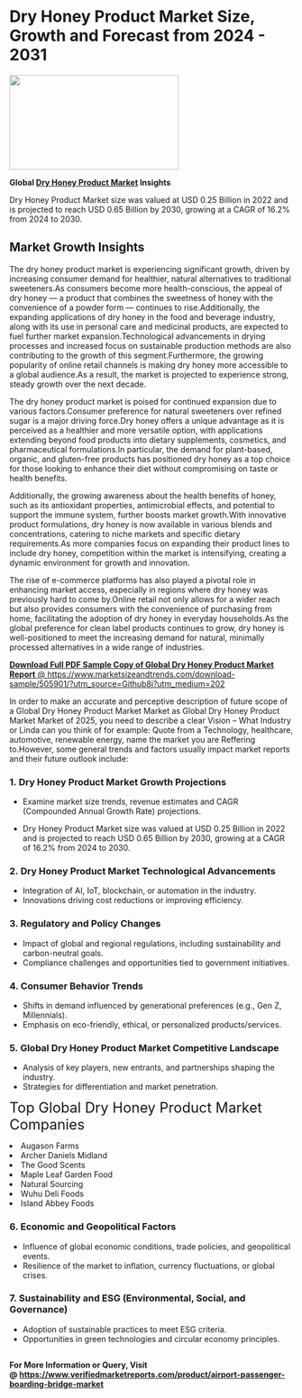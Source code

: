 <H1>Dry Honey Product Market Size, Growth and Forecast from 2024 - 2031</H1><img class="aligncenter size-medium wp-image-584254" src="https://thirdeyenews.in/wp-content/uploads/2024/09/Global-Market-Research-300x168.jpeg" alt="" width="300" height="168" /><p><strong>Global&nbsp;<a href="https://www.marketsizeandtrends.com/download-sample/505901/?utm_source=Github8j?utm_medium=202">Dry Honey Product Market</a> Insights</strong></p><p>Dry Honey Product Market size was valued at USD 0.25 Billion in 2022 and is projected to reach USD 0.65 Billion by 2030, growing at a CAGR of 16.2% from 2024 to 2030.</p><p><h2>Market Growth Insights</h2> <p>The dry honey product market is experiencing significant growth, driven by increasing consumer demand for healthier, natural alternatives to traditional sweeteners.As consumers become more health-conscious, the appeal of dry honey — a product that combines the sweetness of honey with the convenience of a powder form — continues to rise.Additionally, the expanding applications of dry honey in the food and beverage industry, along with its use in personal care and medicinal products, are expected to fuel further market expansion.Technological advancements in drying processes and increased focus on sustainable production methods are also contributing to the growth of this segment.Furthermore, the growing popularity of online retail channels is making dry honey more accessible to a global audience.As a result, the market is projected to experience strong, steady growth over the next decade.</p> <p><a href="#"></a></p> <p>The dry honey product market is poised for continued expansion due to various factors.Consumer preference for natural sweeteners over refined sugar is a major driving force.Dry honey offers a unique advantage as it is perceived as a healthier and more versatile option, with applications extending beyond food products into dietary supplements, cosmetics, and pharmaceutical formulations.In particular, the demand for plant-based, organic, and gluten-free products has positioned dry honey as a top choice for those looking to enhance their diet without compromising on taste or health benefits.</p> <p>Additionally, the growing awareness about the health benefits of honey, such as its antioxidant properties, antimicrobial effects, and potential to support the immune system, further boosts market growth.With innovative product formulations, dry honey is now available in various blends and concentrations, catering to niche markets and specific dietary requirements.As more companies focus on expanding their product lines to include dry honey, competition within the market is intensifying, creating a dynamic environment for growth and innovation.</p> <p>The rise of e-commerce platforms has also played a pivotal role in enhancing market access, especially in regions where dry honey was previously hard to come by.Online retail not only allows for a wider reach but also provides consumers with the convenience of purchasing from home, facilitating the adoption of dry honey in everyday households.As the global preference for clean label products continues to grow, dry honey is well-positioned to meet the increasing demand for natural, minimally processed alternatives in a wide range of industries.</p> <p><a href="#"></p><p><span class=""><strong>Download Full PDF Sample Copy of Global Dry Honey Product Market Report</strong> @ <a href="https://www.marketsizeandtrends.com/download-sample/505901/?utm_source=Github8j?utm_medium=202" target="_blank">https://www.marketsizeandtrends.com/download-sample/505901/?utm_source=Github8j?utm_medium=202</a></span></p><p>In order to make an accurate and perceptive description of future scope of a Global&nbsp;Dry Honey Product Market Market as Global&nbsp;Dry Honey Product Market Market of 2025, you need to describe a clear Vision &ndash; What Industry or Linda can you think of for example: Quote from a Technology, healthcare, automotive, renewable energy, name the market you are Reffering to.However, some general trends and factors usually impact market reports and their future outlook include:</p><h3>1.&nbsp;<strong>Dry Honey Product Market Growth Projections</strong></h3><ul><li>Examine market size trends, revenue estimates and CAGR (Compounded Annual Growth Rate) projections.</li><li><p>Dry Honey Product Market size was valued at USD 0.25 Billion in 2022 and is projected to reach USD 0.65 Billion by 2030, growing at a CAGR of 16.2% from 2024 to 2030.</p></li></ul><h3>2.&nbsp;<strong>Dry Honey Product Market Technological Advancements</strong></h3><ul><li>Integration of AI, IoT, blockchain, or automation in the industry.</li><li>Innovations driving cost reductions or improving efficiency.</li></ul><h3>3.&nbsp;<strong>Regulatory and Policy Changes</strong></h3><ul><li>Impact of global and regional regulations, including sustainability and carbon-neutral goals.</li><li>Compliance challenges and opportunities tied to government initiatives.</li></ul><h3>4.&nbsp;<strong>Consumer Behavior Trends</strong></h3><ul><li>Shifts in demand influenced by generational preferences (e.g., Gen Z, Millennials).</li><li>Emphasis on eco-friendly, ethical, or personalized products/services.</li></ul><h3>5.&nbsp;<strong>Global Dry Honey Product Market Competitive Landscape</strong></h3><ul><li>Analysis of key players, new entrants, and partnerships shaping the industry.</li><li>Strategies for differentiation and market penetration.</li></ul><p data-pm-slice="1 1 []"><span style="color: inherit; font-family: inherit; font-size: 25px;">Top Global Dry Honey Product Market Companies</span></p><div class="" data-test-id=""><p><li>Augason Farms</li><li> Archer Daniels Midland</li><li> The Good Scents</li><li> Maple Leaf Garden Food</li><li> Natural Sourcing</li><li> Wuhu Deli Foods</li><li> Island Abbey Foods</li></p></div><h3>6.&nbsp;<strong>Economic and Geopolitical Factors</strong></h3><ul><li>Influence of global economic conditions, trade policies, and geopolitical events.</li><li>Resilience of the market to inflation, currency fluctuations, or global crises.</li></ul><h3>7.&nbsp;<strong>Sustainability and ESG (Environmental, Social, and Governance)</strong></h3><ul><li>Adoption of sustainable practices to meet ESG criteria.</li><li>Opportunities in green technologies and circular economy principles.</li></ul><h2><strong style="font-size: 14px;">For More Information or Query, Visit @&nbsp;</strong><a style="background-color: #ffffff; font-size: 14px;" href="https://www.marketsizeandtrends.com/report/dry-honey-product-market/" target="_blank">https://www.verifiedmarketreports.com/product/airport-passenger-boarding-bridge-market</a></h2>